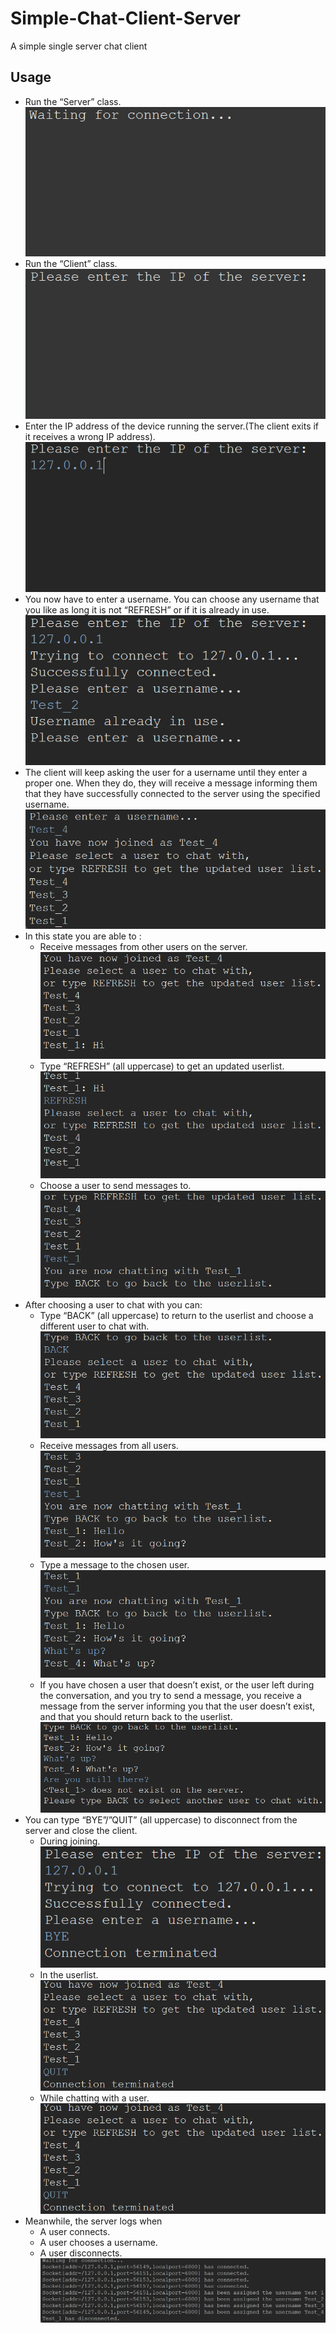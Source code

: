 # Simple-Chat-Client-Server
 A simple single server chat client

## Usage
- Run the “Server” class.  
 ![](imgs/img1.png)
- Run the “Client” class.  
 ![](imgs/img2.png)
- Enter the IP address of the device running the server.(The client exits if it receives a wrong IP address).  
 ![](imgs/img3.png)
- You now have to enter a username. You can choose any username that you like as long it is not “REFRESH” or if it is already in use.  
 ![](imgs/img4.png)
- The client will keep asking the user for a username until they enter a proper one. When they do, they will receive a message informing them that they have successfully connected to the server using the specified username.  
![](imgs/img5.png)
- In this state you are able to :
  - Receive messages from other users on the server.  
  ![](imgs/img6.png)
  - Type “REFRESH” (all uppercase) to get an updated userlist.  
  ![](imgs/img7.png)
  - Choose a user to send messages to.  
  ![](imgs/img8.png)
- After choosing a user to chat with you can:
  - Type “BACK” (all uppercase) to return to the userlist and choose a different user to chat with.  
  ![](imgs/img9.png)
  - Receive messages from all users.  
  ![](imgs/img10.png)
  - Type a message to the chosen user.  
  ![](imgs/img11.png)
  - If you have chosen a user that doesn’t exist, or the user left during the conversation, and you try to send a message, you receive a message from the server informing you that the user doesn’t exist, and that you should return back to the userlist.  
  ![](imgs/img12.png)
- You can type “BYE”/”QUIT” (all uppercase) to disconnect from the server and close the
client.
  - During joining.  
  ![](imgs/img13.png)
  - In the userlist.  
  ![](imgs/img14.png)
  - While chatting with a user.  
  ![](imgs/img15.png)
- Meanwhile, the server logs when
  - A user connects.
  - A user chooses a username.
  - A user disconnects.  
![](imgs/img16.png)